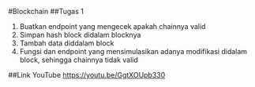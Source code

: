#Blockchain
##Tugas 1

1. Buatkan endpoint yang mengecek apakah chainnya valid
2. Simpan hash block didalam blocknya
3. Tambah data diddalam block
4. Fungsi dan endpoint yang mensimulasikan adanya modifikasi didalam block, sehingga chainnya tidak valid

##Link YouTube
https://youtu.be/GgtXOUpb330